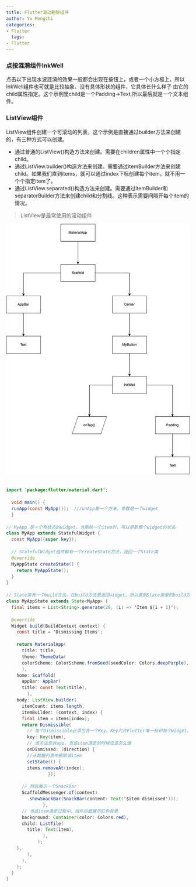 ```yaml
---
title: Flutter滑动删除组件
author: Yu Mengchi
categories:
- Flutter
  tags:
- Flutter
---
```


### 点按涟漪组件InkWell
点击以下出现水波涟漪的效果一般都会出现在按钮上，或者一个小方框上。所以InkWell组件也可就是比较抽象、没有具体形状的组件，它具体长什么样子
由它的child属性指定。这个示例里child是一个Padding->Text,所以最后就是一个文本组件。

### ListView组件
ListView组件创建一个可滚动的列表，这个示例是直接通过builder方法来创建的，有三种方式可以创建。
- 通过普通的ListView()构造方法来创建。需要在children属性中一个个指定child。
- 通过ListView.builder()构造方法来创建。需要通过itemBuilder方法来创建child。如果我们直到items，就可以通过index下标创建每个item，就不用一个个指定item了。
- 通过ListView.separated()构造方法来创建。需要通过itemBuilder和separatorBuilder方法来创建child和分割线。这种表示需要间隔开每个item的情况。


> ListView是最常使用的滚动组件

![InkWell](../../assets/flutterimg/InkWell.png)

```java

import 'package:flutter/material.dart';

  void main() {
  runApp(const MyApp());  //runApp是一个方法，参数是一个widget
  }

// MyApp 是一个有状态的widget，当删除一个item时，可以更新整个widget的状态
class MyApp extends StatefulWidget {
  const MyApp({super.key});

  // StatefulWidget组件都有一个createState方法，返回一个State类
  @override
  MyAppState createState() {
    return MyAppState();
  }
}

// State类有一个build方法，在build方法里返回widget。所以直到State类里的build方法，才开始真正组织widget。
class MyAppState extends State<MyApp> {
  final items = List<String>.generate(20, (i) => 'Item ${i + 1}');

  @override
  Widget build(BuildContext context) {
    const title = 'Dismissing Items';

    return MaterialApp(
      title: title,
      theme: ThemeData(
      colorScheme: ColorScheme.fromSeed(seedColor: Colors.deepPurple),
      ),
    home: Scaffold(
      appBar: AppBar(
      title: const Text(title),
        ),
    body: ListView.builder(
      itemCount: items.length,
      itemBuilder: (context, index) {
      final item = items[index];
      return Dismissible(
        // 每个Dismissible必须包含一个Key。Key允许Flutter唯一标识每个widget。
        key: Key(item),
        // 该方法告诉app，当该item滑走的时候应该怎么做
        onDismissed: (direction) {
        //从数据列表中删除该item
        setState(() {
        items.removeAt(index);
                });

      // 然后展示一个SnackBar
      ScaffoldMessenger.of(context)
        .showSnackBar(SnackBar(content: Text('$item dismissed')));
              },
      // 当该item滑走过程中，组件后面展示红色背景
      background: Container(color: Colors.red),
      child: ListTile(
        title: Text(item),
              ),
            );
    },
        ),
      ),
    );
  }
}
```

